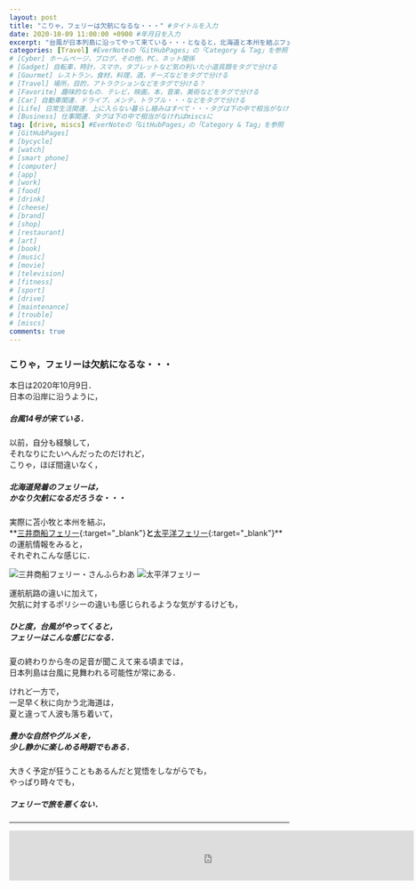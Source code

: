 ```yaml
---
layout: post
title: "こりゃ，フェリーは欠航になるな・・・" #タイトルを入力
date: 2020-10-09 11:00:00 +0900 #年月日を入力
excerpt: "台風が日本列島に沿ってやって来ている・・・となると，北海道と本州を結ぶフェリーにも大きな影響が出てくるわけで・・・" #home画面でタイトルの下に表示される短文を入力
categories: [Travel] #EverNoteの「GitHubPages」の「Category & Tag」を参照
# [Cyber] ホームページ，ブログ，その他，PC，ネット関係
# [Gadget] 自転車，時計，スマホ，タブレットなど気の利いた小道具類をタグで分ける
# [Gourmet] レストラン，食材，料理，酒，チーズなどをタグで分ける
# [Travel] 場所，目的，アトラクションなどをタグで分ける？
# [Favorite] 趣味的なもの．テレビ，映画，本，音楽，美術などをタグで分ける
# [Car] 自動車関連．ドライブ，メンテ，トラブル・・・などをタグで分ける
# [Life] 日常生活関連．上に入らない暮らし絡みはすべて・・・タグは下の中で相当がなければmiscsに
# [Business] 仕事関連．タグは下の中で相当がなければmiscsに
tag: [drive, miscs] #EverNoteの「GitHubPages」の「Category & Tag」を参照
# [GitHubPages]
# [bycycle]
# [watch]
# [smart phone]
# [computer]
# [app]
# [work]
# [food]
# [drink]
# [cheese]
# [brand]
# [shop]
# [restaurant]
# [art]
# [book]
# [music]
# [movie]
# [television]
# [fitness]
# [sport]
# [drive]
# [maintenance]
# [trouble]
# [miscs]
comments: true
---
```

### こりゃ，フェリーは欠航になるな・・・
本日は2020年10月9日．  
日本の沿岸に沿うように，  
##### 台風14号が来ている．

以前，自分も経験して，  
それなりにたいへんだったのだけれど，  
こりゃ，ほぼ間違いなく，
##### 北海道発着のフェリーは，<br />かなり欠航になるだろうな・・・

実際に苫小牧と本州を結ぶ，  
**[三井商船フェリー](https://www.sunflower.co.jp){:target="_blank"}**と**[太平洋フェリー](https://www.taiheiyo-ferry.co.jp/index.html){:target="_blank"}**の運航情報をみると，  
それぞれこんな感じに．

![三井商船フェリー・さんふらわあ](https://salmon-onigiri.github.io/blog/img/201009_001.png)
![太平洋フェリー](https://salmon-onigiri.github.io/blog/img/201009_002.png)

運航航路の違いに加えて，  
欠航に対するポリシーの違いも感じられるような気がするけども，  
##### ひと度，台風がやってくると，<br />フェリーはこんな感じになる．

夏の終わりから冬の足音が聞こえて来る頃までは，  
日本列島は台風に見舞われる可能性が常にある．  

けれど一方で，  
一足早く秋に向かう北海道は，  
夏と違って人波も落ち着いて，  
##### 豊かな自然やグルメを，<br />少し静かに楽しめる時期でもある．

大きく予定が狂うこともあるんだと覚悟をしながらでも，  
やっぱり時々でも，  
##### フェリーで旅を悪くない．

*****

<iframe src="https://rcm-fe.amazon-adsystem.com/e/cm?o=9&p=48&l=ez&f=ifr&linkID=850b58a06c65ee4a69681349a14046b9&t=palibera-22&tracking_id=palibera-22" width="728" height="90" scrolling="no" border="0" marginwidth="0" style="border:none;" frameborder="0" target="_blank"></iframe>
